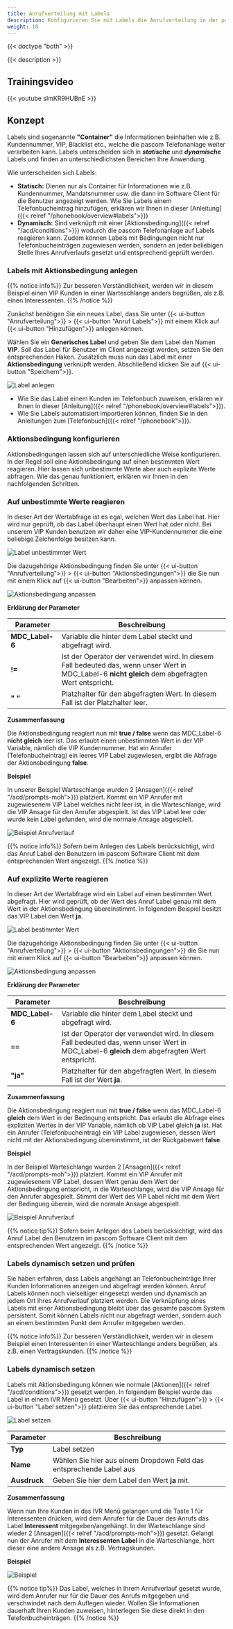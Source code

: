 ```yaml
---
title: Anrufverteilung mit Labels
description: Konfigurieren Sie mit Labels die Anrufverteilung in der pascom Telefonanlage
weight: 10
---
```


{{< doctype "both" >}}
 
{{< description >}}

## Trainingsvideo
{{< youtube sImKR9HUBnE >}} 

## Konzept

Labels sind sogenannte **"Container"** die Informationen beinhalten wie z.B. Kundennummer, VIP, Blacklist etc., welche die pascom Telefonanlage weiter verarbeiten kann. Labels unterscheiden sich in ***statische*** und ***dynamische*** Labels und finden an unterschiedlichsten Bereichen Ihre Anwendung.  

Wie unterscheiden sich Labels:

+ **Statisch:** Dienen nur als Container für Informationen wie z.B. Kundennummer, Mandatsnummer usw. die dann im Software Client für die Benutzer angezeigt werden. Wie Sie Labels einem Telefonbucheintrag hinzufügen, erklären wir Ihnen in dieser [Anleitung]({{< relref "/phonebook/overview#labels">}}) </br>
+ **Dynamisch:** Sind verknüpft mit einer [Aktionsbedingung]({{< relref "/acd/conditions">}}) wodurch die pascom Telefonanlage auf Labels reagieren kann. Zudem können Labels mit Bedingungen nicht nur Telefonbucheinträgen zugewiesen werden, sondern an jeder beliebigen Stelle Ihres Anrufverlaufs gesetzt und entsprechend geprüft werden. 


### Labels mit Aktionsbedingung anlegen

{{% notice info%}}
Zur besseren Verständlichkeit, werden wir in diesem Beispiel einen VIP Kunden in einer Warteschlange anders begrüßen, als z.B. einen Interessenten.
{{% /notice %}}

Zunächst benötigen Sie ein neues Label, dass Sie unter {{< ui-button "Anrufverteilung">}} > {{< ui-button "Anruf Labels">}} mit einem Klick auf {{< ui-button "Hinzufügen">}} anlegen können.

Wählen Sie ein **Generisches Label** und geben Sie dem Label den Namen **VIP**. Soll das Label für Benutzer im Client angezeigt werden, setzen Sie den entsprechenden Haken. Zusätzlich muss nun das Label mit einer **Aktionsbedingung** verknüpft werden. Abschließend klicken Sie auf {{< ui-button "Speichern">}}.

![Label anlegen](setup_label.de.JPG?width=60%)

- Wie Sie das Label einem Kunden im Telefonbuch zuweisen, erklären wir Ihnen in dieser [Anleitung]({{< relref "/phonebook/overview#labels">}}).
- Wie Sie Labels automatisiert importieren können, finden Sie in den Anleitungen zum [Telefonbuch]({{< relref "/phonebook">}}).

### Aktionsbedingung konfigurieren

Aktionsbedingungen lassen sich auf unterschiedliche Weise konfigurieren. In der Regel soll eine Aktionsbedingung auf einen bestimmten Wert reagieren. Hier lassen sich unbestimmte Werte aber auch explizite Werte abfragen. Wie das genau funktioniert, erklären wir Ihnen in den nachfolgenden Schritten. 

### Auf unbestimmte Werte reagieren

In dieser Art der Wertabfrage ist es egal, welchen Wert das Label hat. Hier wird nur geprüft, ob das Label überhaupt einen Wert hat oder nicht. Bei unserem VIP Kunden benutzen wir daher eine VIP-Kundennummer die eine beliebige Zeichenfolge besitzen kann. 

![Label unbestimmter Wert](phonebook_label_1.de.JPG)

Die dazugehörige Aktionsbedingung finden Sie unter {{< ui-button "Anrufverteilung">}} > {{< ui-button "Aktionsbedingungen">}} die Sie nun mit einem Klick auf {{< ui-button "Bearbeiten">}} anpassen können.

![Aktionsbedingung anpassen](condition_1.de.JPG?width=60%)

**Erklärung der Parameter**

|Parameter|Beschreibung|
|---|---|
|**MDC_Label-6**|Variable die hinter dem Label steckt und abgefragt wird.|
|**!=**|Ist der Operator der verwendet wird. In diesem Fall bedeuted das, wenn unser Wert in MDC_Label-6 **nicht gleich** dem abgefragten Wert entspricht.|
|**" "**|Platzhalter für den abgefragten Wert. In diesem Fall ist der Platzhalter leer.|

**Zusammenfassung**

Die Aktionsbedingung reagiert nun mit **true / false** wenn das MDC_Label-6 **nicht gleich** leer ist. Das erlaubt einen unbestimmten Wert in der VIP Variable, nämlich die VIP Kundennummer. Hat ein Anrufer (Telefonbucheintrag) ein leeres VIP Label zugewiesen, ergibt die Abfrage der Aktionsbedingung **false**.


**Beispiel**

In unserer Beispiel Warteschlange wurden 2 [Ansagen]({{< relref "/acd/prompts-moh">}}) platziert. Kommt ein VIP Anrufer mit zugewiesenem VIP Label welches nicht leer ist, in die Warteschlange, wird die VIP Ansage für den Anrufer abgespielt. Ist das VIP Label leer oder wurde kein Label gefunden, wird die normale Ansage abgespielt. 

![Beispiel Anrufverlauf](example_label_callflow1_DE.jpg)

{{% notice info%}}
Sofern beim Anlegen des Labels berücksichtigt, wird das Anruf Label den Benutzern im pascom Software Client mit dem entsprechenden Wert angezeigt.
{{% /notice %}}

### Auf explizite Werte reagieren

In dieser Art der Wertabfrage wird ein Label auf einen bestimmten Wert abgefragt. Hier wird geprüft, ob der Wert des Anruf Label genau mit dem Wert in der Aktionsbedingung übereinstimmt. In folgendem Beispiel besitzt das VIP Label den Wert **ja**.

![Label bestimmter Wert](phonebook_label_2.de.JPG)

Die dazugehörige Aktionsbedingung finden Sie unter {{< ui-button "Anrufverteilung">}} > {{< ui-button "Aktionsbedingungen">}} die Sie nun mit einem Klick auf {{< ui-button "Bearbeiten">}} anpassen können.

![Aktionsbedingung anpassen](condition_2.de.JPG?width=60%)

**Erklärung der Parameter**

|Parameter|Beschreibung|
|---|---|
|**MDC_Label-6**|Variable die hinter dem Label steckt und abgefragt wird.|
|**==**|Ist der Operator der verwendet wird. In diesem Fall bedeuted das, wenn unser Wert in MDC_Label-6 **gleich** dem abgefragten Wert entspricht.|
|**"ja"**|Platzhalter für den abgefragten Wert. In diesem Fall ist der Wert **ja**.|

**Zusammenfassung**

Die Aktionsbedingung reagiert nun mit **true / false** wenn das MDC_Label-6 **gleich** dem Wert in der Bedingung entspricht. Das erlaubt die Abfrage eines expliziten Wertes in der VIP Variable, nämlich ob VIP Label gleich **ja** ist. Hat ein Anrufer (Telefonbucheintrag) ein VIP Label zugewiesen, dessen Wert nicht mit der Aktionsbedingung übereinstimmt, ist der Rückgabewert **false**.


**Beispiel**

In der Beispiel Warteschlange wurden 2 [Ansagen]({{< relref "/acd/prompts-moh">}}) platziert. Kommt ein VIP Anrufer mit zugewiesenem VIP Label, dessen Wert genau dem Wert der Aktionsbedingung entspricht, in die Warteschlange, wird die VIP Ansage für den Anrufer abgespielt. Stimmt der Wert des VIP Label nicht mit dem Wert der Bedingung überein, wird die normale Ansage abgespielt. 

![Beispiel Anrufverlauf](example_label_callflow2_DE.jpg)

{{% notice tip%}}
Sofern beim Anlegen des Labels berücksichtigt, wird das Anruf Label den Benutzern im pascom Software Client mit dem entsprechenden Wert angezeigt.
{{% /notice %}}

### Labels dynamisch setzen und prüfen

Sie haben erfahren, dass Labels angehängt an Telefonbucheinträge Ihrer Kunden Informationen anzeigen und abgefragt werden können. Anruf Labels können noch vielseitiger eingesetzt werden und dynamisch an jedem Ort Ihres Anrufverlauf platziert werden. Die Verknüpfung eines Labels mit einer Aktionsbedingung bleibt über das gesamte pascom System persistent. Somit können Labels nicht nur abgefragt werden, sondern auch an einem bestimmten Punkt dem Anrufer mitgegeben werden. 

{{% notice info%}}
Zur besseren Verständlichkeit, werden wir in diesem Beispiel einen Interessenten in einer Warteschlange anders begrüßen, als z.B. einen Vertragskunden.
{{% /notice %}}

### Labels dynamisch setzen

Labels mit Aktionsbedingung können wie normale [Aktionen]({{< relref "/acd/conditions">}}) gesetzt werden. In folgendem Beispiel wurde das Label in einem IVR Menü gesetzt. Über {{< ui-button "Hinzufügen">}} > {{< ui-button "Label setzen">}} platzieren Sie das entsprechende Label.

![Label setzen](set_label.de.JPG)

|Parameter|Beschreibung|
|---|---|
|**Typ**|Label setzen|
|**Name**|Wählen Sie hier aus einem Dropdown Feld das entsprechende Label aus|
|**Ausdruck**|Geben Sie hier dem Label den Wert **ja** mit.|

**Zusammenfassung**

Wenn nun Ihre Kunden in das IVR Menü gelangen und die Taste 1 für Interessenten drücken, wird dem Anrufer für die Dauer des Anrufs das Label **Interessent** mitgegeben/angehängt. In der Warteschlange sind wieder 2 [Ansagen]({{< relref "/acd/prompts-moh">}}) gesetzt. Gelangt nun der Anrufer mit dem **Interessenten Label** in die Warteschlange, hört dieser eine andere Ansage als z.B. Vertragskunden. 

**Beispiel**


![Beispiel](example_label_ivr_DE.jpg)

{{% notice tip%}}
Das Label, welches in Ihrem Anrufverlauf gesetzt wurde, wird dem Anrufer nur für die Dauer des Anrufs mitgegeben und verschwindet nach dem Auflegen wieder. Wollen Sie Informationen dauerhaft Ihren Kunden zuweisen, hinterlegen Sie diese direkt in den Telefonbucheinträgen.
{{% /notice %}}